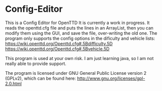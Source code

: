 Config-Editor
=============

This is a Config Editor for OpenTTD
It is currently a work in progress.
It reads the openttd.cfg file and puts the lines in an ArrayList,
then you can modify them using the GUI, and save the file, over-writing the old one.
The program only supports the config options
in the dificulty and vehicle lists: 
https://wiki.openttd.org/Openttd.cfg#.5Bdifficulty.5D
https://wiki.openttd.org/Openttd.cfg#.5Bvehicle.5D

This program is used at your own risk. I am just learning java, so I am not really
able to provide support.

The program is licensed under GNU General Public License version 2 (GPLv2), which can be found here: 
http://www.gnu.org/licenses/gpl-2.0.html

